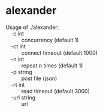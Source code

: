 # alexander
Usage of ./alexander:  
&ensp;&ensp;-c int  
&ensp;&ensp;&ensp;&ensp;&ensp;&ensp;concurrency (default 1)  
&ensp;&ensp;-ct int  
&ensp;&ensp;&ensp;&ensp;&ensp;&ensp;connect timeout (default 1000)  
&ensp;&ensp;-n int  
&ensp;&ensp;&ensp;&ensp;&ensp;&ensp;repeat n times (default 1)  
&ensp;&ensp;-p string  
&ensp;&ensp;&ensp;&ensp;&ensp;&ensp;post file (json)  
&ensp;&ensp;-rt int  
&ensp;&ensp;&ensp;&ensp;&ensp;&ensp;read timeout (default 3000)  
&ensp;&ensp;-url string  
&ensp;&ensp;&ensp;&ensp;&ensp;&ensp;url  
